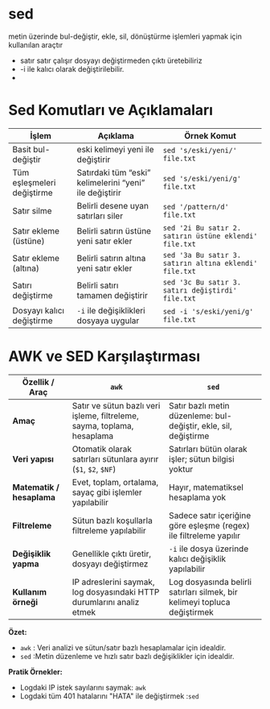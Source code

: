 # sed
metin üzerinde bul-değiştir, ekle, sil, dönüştürme işlemleri yapmak için kullanılan araçtır 
* satır satır çalışır dosyayı değiştirmeden çıktı üretebiliriz
* -i ile kalıcı olarak değiştirilebilir.
* 
# Sed Komutları ve Açıklamaları

| İşlem | Açıklama | Örnek Komut |
|-------|----------|-------------|
| Basit bul-değiştir |  eski kelimeyi yeni ile değiştirir | ```sed 's/eski/yeni/' file.txt``` |
| Tüm eşleşmeleri değiştirme | Satırdaki tüm “eski” kelimelerini “yeni” ile değiştirir | ```sed 's/eski/yeni/g' file.txt``` |
| Satır silme | Belirli desene uyan satırları siler | ```sed '/pattern/d' file.txt``` |
| Satır ekleme (üstüne) | Belirli satırın üstüne yeni satır ekler | ```sed '2i Bu satır 2. satırın üstüne eklendi' file.txt``` |
| Satır ekleme (altına) | Belirli satırın altına yeni satır ekler | ```sed '3a Bu satır 3. satırın altına eklendi' file.txt``` |
| Satırı değiştirme | Belirli satırı tamamen değiştirir | ```sed '3c Bu satır 3. satırı değiştirdi' file.txt``` |
| Dosyayı kalıcı değiştirme | `-i` ile değişiklikleri dosyaya uygular | ```sed -i 's/eski/yeni/g' file.txt``` |

# AWK ve SED Karşılaştırması

| Özellik / Araç | `awk` | `sed` |
|----------------|-------|-------|
| **Amaç** | Satır ve sütun bazlı veri işleme, filtreleme, sayma, toplama, hesaplama | Satır bazlı metin düzenleme: bul-değiştir, ekle, sil, değiştirme |
| **Veri yapısı** | Otomatik olarak satırları sütunlara ayırır (`$1`, `$2`, `$NF`) | Satırları bütün olarak işler; sütun bilgisi yoktur |
| **Matematik / hesaplama** | Evet, toplam, ortalama, sayaç gibi işlemler yapılabilir | Hayır, matematiksel hesaplama yok |
| **Filtreleme** | Sütun bazlı koşullarla filtreleme yapılabilir | Sadece satır içeriğine göre eşleşme (regex) ile filtreleme yapılır |
| **Değişiklik yapma** | Genellikle çıktı üretir, dosyayı değiştirmez | `-i` ile dosya üzerinde kalıcı değişiklik yapılabilir |
| **Kullanım örneği** | IP adreslerini saymak, log dosyasındaki HTTP durumlarını analiz etmek | Log dosyasında belirli satırları silmek, bir kelimeyi topluca değiştirmek |

**Özet:**  
- `awk` : Veri analizi ve sütun/satır bazlı hesaplamalar için idealdir.  
- `sed` :Metin düzenleme ve hızlı satır bazlı değişiklikler için idealdir.  

**Pratik Örnekler:**  
- Logdaki IP istek sayılarını saymak: `awk`  
- Logdaki tüm 401 hatalarını "HATA" ile değiştirmek :`sed`  
